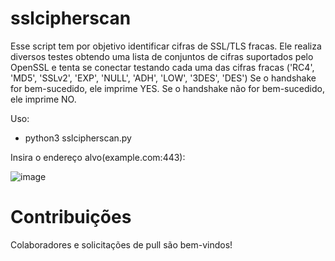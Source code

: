 # sslcipherscan
Esse script tem por objetivo identificar cifras de SSL/TLS fracas.
Ele realiza diversos testes obtendo uma lista de conjuntos de cifras suportados pelo OpenSSL e tenta se conectar testando cada uma das cifras fracas ('RC4', 'MD5', 'SSLv2', 'EXP', 'NULL', 'ADH', 'LOW', '3DES', 'DES') 
Se o handshake for bem-sucedido, ele imprime YES. Se o handshake não for bem-sucedido, ele imprime NO.


Uso:
* python3 sslcipherscan.py

Insira o endereço alvo(example.com:443): 

![image](https://github.com/user-attachments/assets/257ecd90-aabc-434a-8cf4-cf983cae0bf1)

# Contribuições
Colaboradores e solicitações de pull são bem-vindos!


